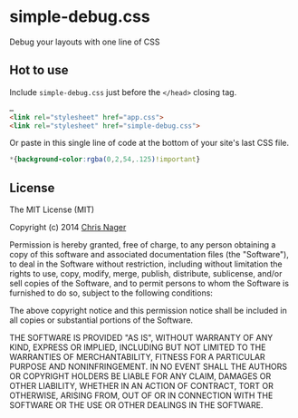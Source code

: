 # simple-debug.css

Debug your layouts with one line of CSS

## Hot to use

Include `simple-debug.css` just before the `</head>` closing tag.

```html
…
<link rel="stylesheet" href="app.css">
<link rel="stylesheet" href="simple-debug.css">
```

Or paste in this single line of code at the bottom of your site's last CSS file.

```css
*{background-color:rgba(0,2,54,.125)!important}
```

## License

The MIT License (MIT)

Copyright (c) 2014 [Chris Nager](//twitter.com//chrisnager)

Permission is hereby granted, free of charge, to any person obtaining a copy
of this software and associated documentation files (the "Software"), to deal
in the Software without restriction, including without limitation the rights
to use, copy, modify, merge, publish, distribute, sublicense, and/or sell
copies of the Software, and to permit persons to whom the Software is
furnished to do so, subject to the following conditions:

The above copyright notice and this permission notice shall be included in all
copies or substantial portions of the Software.

THE SOFTWARE IS PROVIDED "AS IS", WITHOUT WARRANTY OF ANY KIND, EXPRESS OR
IMPLIED, INCLUDING BUT NOT LIMITED TO THE WARRANTIES OF MERCHANTABILITY,
FITNESS FOR A PARTICULAR PURPOSE AND NONINFRINGEMENT. IN NO EVENT SHALL THE
AUTHORS OR COPYRIGHT HOLDERS BE LIABLE FOR ANY CLAIM, DAMAGES OR OTHER
LIABILITY, WHETHER IN AN ACTION OF CONTRACT, TORT OR OTHERWISE, ARISING FROM,
OUT OF OR IN CONNECTION WITH THE SOFTWARE OR THE USE OR OTHER DEALINGS IN THE
SOFTWARE.
